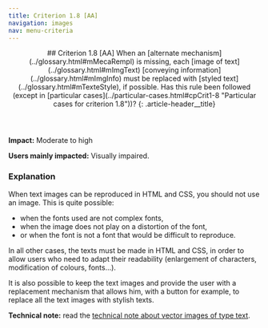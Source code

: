 ```yaml
---
title: Criterion 1.8 [AA]
navigation: images
nav: menu-criteria
---
```


<header>
## Criterion 1.8 [AA] <span>When an [alternate mechanism](../glossary.html#mMecaRempl) is missing, each [image of text](../glossary.html#mImgText) [conveying information](../glossary.html#mImgInfo) must be replaced with [styled text](../glossary.html#mTexteStyle), if possible. Has this rule been followed (except in [particular cases](../particular-cases.html#cpCrit1-8 "Particular cases for criterion 1.8"))?</span>
{: .article-header__title}
</header>

**Impact:** Moderate to high

**Users mainly impacted:** Visually impaired.

### Explanation

When text images can be reproduced in HTML and CSS, you should not use an image. This is quite possible:

* when the fonts used are not complex fonts,
* when the image does not play on a distortion of the font,
* or when the font is not a font that would be difficult to reproduce.

In all other cases, the texts must be made in HTML and CSS, in order to allow users who need to adapt their readability (enlargement of characters, modification of colours, fonts...).

It is also possible to keep the text images and provide the user with a replacement mechanism that allows him, with a button for example, to replace all the text images with stylish texts.

**Technical note:** read the [technical note about vector images of type text](../technical-notes.html#TNcrit1-8).
